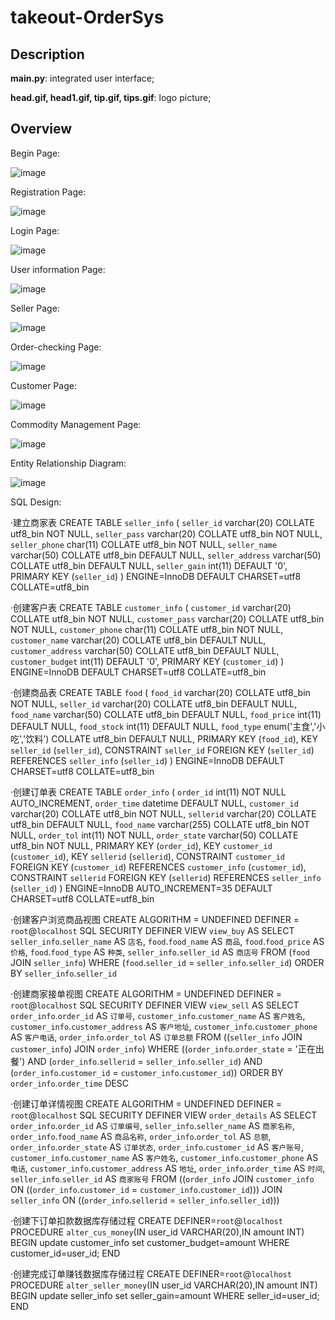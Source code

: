 # takeout-OrderSys

## Description

**main.py**: integrated user interface;

**head.gif, head1.gif, tip.gif, tips.gif**: logo picture;

## Overview

Begin Page:

![image](https://user-images.githubusercontent.com/89956877/206331487-56891964-cb2f-4145-82e0-e960461d2928.png)


Registration Page:

![image](https://user-images.githubusercontent.com/89956877/206330876-11cafc7f-2064-4ae8-9aaf-aaba6ce53638.png)

Login Page:

![image](https://user-images.githubusercontent.com/89956877/206330916-0321cf00-e92a-43ac-a989-8a08c599b086.png)

User information Page:

![image](https://user-images.githubusercontent.com/89956877/206330994-834330ae-dd7f-496c-be49-ab628590b484.png)

Seller Page:

![image](https://user-images.githubusercontent.com/89956877/206331298-b6094f16-3295-4103-a935-b38a49d9d0e7.png)

Order-checking Page:

![image](https://user-images.githubusercontent.com/89956877/206331337-7dda3880-63e4-4330-9f4b-4c9b478eb96e.png)

Customer Page:

![image](https://user-images.githubusercontent.com/89956877/206331452-b8e9c148-cbd3-4a30-aed3-8878f0c5f627.png)



Commodity Management Page:

![image](https://user-images.githubusercontent.com/89956877/206331017-3f8b5668-120c-4749-af4c-3992755f1963.png)


Entity Relationship Diagram:

![image](https://user-images.githubusercontent.com/89956877/206330722-5452f482-b092-4667-aa59-7775ba0cf907.png)

SQL Design:



·建立商家表
CREATE TABLE `seller_info` (
  `seller_id` varchar(20) COLLATE utf8_bin NOT NULL,
  `seller_pass` varchar(20) COLLATE utf8_bin NOT NULL,
  `seller_phone` char(11) COLLATE utf8_bin NOT NULL,
  `seller_name` varchar(50) COLLATE utf8_bin DEFAULT NULL,
  `seller_address` varchar(50) COLLATE utf8_bin DEFAULT NULL,
  `seller_gain` int(11) DEFAULT '0',
  PRIMARY KEY (`seller_id`)
) ENGINE=InnoDB DEFAULT CHARSET=utf8 COLLATE=utf8_bin

·创建客户表
CREATE TABLE `customer_info` (
  `customer_id` varchar(20) COLLATE utf8_bin NOT NULL,
  `customer_pass` varchar(20) COLLATE utf8_bin NOT NULL,
  `customer_phone` char(11) COLLATE utf8_bin NOT NULL,
  `customer_name` varchar(20) COLLATE utf8_bin DEFAULT NULL,
  `customer_address` varchar(50) COLLATE utf8_bin DEFAULT NULL,
  `customer_budget` int(11) DEFAULT '0',
  PRIMARY KEY (`customer_id`)
) ENGINE=InnoDB DEFAULT CHARSET=utf8 COLLATE=utf8_bin

·创建商品表
CREATE TABLE `food` (
  `food_id` varchar(20) COLLATE utf8_bin NOT NULL,
  `seller_id` varchar(20) COLLATE utf8_bin DEFAULT NULL,
  `food_name` varchar(50) COLLATE utf8_bin DEFAULT NULL,
  `food_price` int(11) DEFAULT NULL,
  `food_stock` int(11) DEFAULT NULL,
  `food_type` enum('主食','小吃','饮料') COLLATE utf8_bin DEFAULT NULL,
  PRIMARY KEY (`food_id`),
  KEY `seller_id` (`seller_id`),
  CONSTRAINT `seller_id` FOREIGN KEY (`seller_id`) REFERENCES `seller_info` (`seller_id`)
) ENGINE=InnoDB DEFAULT CHARSET=utf8 COLLATE=utf8_bin

·创建订单表
CREATE TABLE `order_info` (
  `order_id` int(11) NOT NULL AUTO_INCREMENT,
  `order_time` datetime DEFAULT NULL,
  `customer_id` varchar(20) COLLATE utf8_bin NOT NULL,
  `sellerid` varchar(20) COLLATE utf8_bin DEFAULT NULL,
  `food_name` varchar(255) COLLATE utf8_bin NOT NULL,
  `order_tol` int(11) NOT NULL,
  `order_state` varchar(50) COLLATE utf8_bin NOT NULL,
  PRIMARY KEY (`order_id`),
  KEY `customer_id` (`customer_id`),
  KEY `sellerid` (`sellerid`),
  CONSTRAINT `customer_id` FOREIGN KEY (`customer_id`) REFERENCES `customer_info` (`customer_id`),
  CONSTRAINT `sellerid` FOREIGN KEY (`sellerid`) REFERENCES `seller_info` (`seller_id`)
) ENGINE=InnoDB AUTO_INCREMENT=35 DEFAULT CHARSET=utf8 COLLATE=utf8_bin

·创建客户浏览商品视图
CREATE 
    ALGORITHM = UNDEFINED 
    DEFINER = `root`@`localhost` 
    SQL SECURITY DEFINER
VIEW `view_buy` AS
    SELECT 
        `seller_info`.`seller_name` AS `店名`,
        `food`.`food_name` AS `商品`,
        `food`.`food_price` AS `价格`,
        `food`.`food_type` AS `种类`,
        `seller_info`.`seller_id` AS `商店号`
    FROM
        (`food`
        JOIN `seller_info`)
    WHERE
        (`food`.`seller_id` = `seller_info`.`seller_id`)
    ORDER BY `seller_info`.`seller_id`

·创建商家接单视图
CREATE 
    ALGORITHM = UNDEFINED 
    DEFINER = `root`@`localhost` 
    SQL SECURITY DEFINER
VIEW `view_sell` AS
    SELECT 
        `order_info`.`order_id` AS `订单号`,
        `customer_info`.`customer_name` AS `客户姓名`,
        `customer_info`.`customer_address` AS `客户地址`,
        `customer_info`.`customer_phone` AS `客户电话`,
        `order_info`.`order_tol` AS `订单总额`
    FROM
        ((`seller_info`
        JOIN `customer_info`)
        JOIN `order_info`)
    WHERE
        ((`order_info`.`order_state` = '正在出餐')
            AND (`order_info`.`sellerid` = `seller_info`.`seller_id`)
            AND (`order_info`.`customer_id` = `customer_info`.`customer_id`))
    ORDER BY `order_info`.`order_time` DESC

·创建订单详情视图
CREATE 
    ALGORITHM = UNDEFINED 
    DEFINER = `root`@`localhost` 
    SQL SECURITY DEFINER
VIEW `order_details` AS
    SELECT 
        `order_info`.`order_id` AS `订单编号`,
        `seller_info`.`seller_name` AS `商家名称`,
        `order_info`.`food_name` AS `商品名称`,
        `order_info`.`order_tol` AS `总额`,
        `order_info`.`order_state` AS `订单状态`,
        `order_info`.`customer_id` AS `客户账号`,
        `customer_info`.`customer_name` AS `客户姓名`,
        `customer_info`.`customer_phone` AS `电话`,
        `customer_info`.`customer_address` AS `地址`,
        `order_info`.`order_time` AS `时间`,
        `seller_info`.`seller_id` AS `商家账号`
    FROM
        ((`order_info`
        JOIN `customer_info` ON ((`order_info`.`customer_id` = `customer_info`.`customer_id`)))
        JOIN `seller_info` ON ((`order_info`.`sellerid` = `seller_info`.`seller_id`)))

·创建下订单扣款数据库存储过程
CREATE DEFINER=`root`@`localhost` PROCEDURE `alter_cus_money`(IN user_id VARCHAR(20),IN amount INT)
BEGIN
	update customer_info set customer_budget=amount WHERE customer_id=user_id;
END

·创建完成订单赚钱数据库存储过程
CREATE DEFINER=`root`@`localhost` PROCEDURE `alter_seller_money`(IN user_id VARCHAR(20),IN amount INT)
BEGIN
	update seller_info set seller_gain=amount WHERE seller_id=user_id;
END


